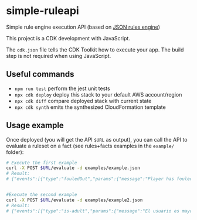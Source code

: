 # simple-ruleapi
Simple rule engine execution API (based on [JSON rules engine](https://github.com/cachecontrol/json-rules-engine))

This project is a CDK development with JavaScript.

The `cdk.json` file tells the CDK Toolkit how to execute your app. The build step is not required when using JavaScript.

## Useful commands

* `npm run test`         perform the jest unit tests
* `npx cdk deploy`       deploy this stack to your default AWS account/region
* `npx cdk diff`         compare deployed stack with current state
* `npx cdk synth`        emits the synthesized CloudFormation template

## Usage example

Once deployed (you will get the API `$URL` as output),
you can call the API to evaluate a ruleset on a fact (see rules+facts examples in the `example/` folder):

```bash
# Execute the first example
curl -X POST $URL/evaluate -d examples/example.json
# Result:
# {"events":[{"type":"fouledOut","params":{"message":"Player has fouled out!"}}]}


#Execute the second example
curl -X POST $URL/evaluate -d examples/example2.json
# Result:
# {"events":[{"type":"is-adult","params":{"message":"El usuario es mayor de edad"}}]}
```